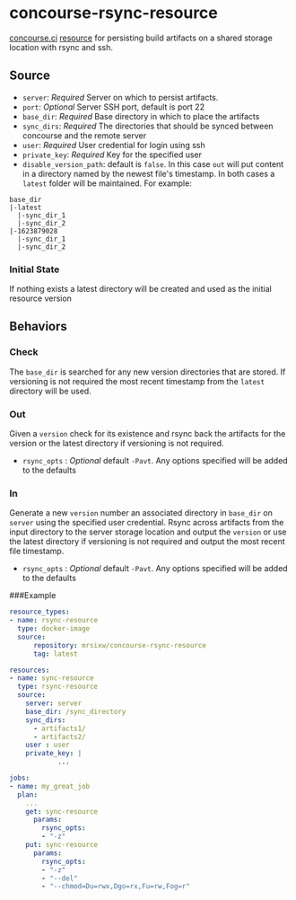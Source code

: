 # concourse-rsync-resource
[concourse.ci](https://concourse.ci/ "concourse.ci Homepage") [resource](https://concourse.ci/implementing-resources.html "Implementing a resource") for persisting build artifacts on a shared storage location with rsync and ssh.

## Source
* `server`: *Required* Server on which to persist artifacts.
* `port`: *Optional* Server SSH port, default is port 22
* `base_dir`: *Required* Base directory in which to place the artifacts
* `sync_dirs`: *Required* The directories that should be synced between concourse and the remote server
* `user`: *Required* User credential for login using ssh
* `private_key`: *Required* Key for the specified user
* `disable_version_path`: default is `false`. In this case `out` will put content in a directory named by the newest file's timestamp. In both cases a `latest` folder will be maintained. For example:
```
base_dir
|-latest
  |-sync_dir_1
  |-sync_dir_2
|-1623879028
  |-sync_dir_1
  |-sync_dir_2
``` 

### Initial State
If nothing exists a latest directory will be created and used as the initial resource version

## Behaviors

### Check
The `base_dir` is searched for any new version directories that are stored. If versioning is not required the most recent timestamp from the `latest` directory will be used.
### Out
Given a `version` check for its existence and rsync back the artifacts for the
version or the latest directory if versioning is not required.
* `rsync_opts` : *Optional* default `-Pavt`. Any options specified will be added to the defaults
### In
Generate a new `version` number an associated directory in `base_dir` on `server`
using the specified user credential. Rsync across artifacts from the input directory to the server storage location and output the `version` or use the latest directory if versioning is not required and output the most recent file timestamp.
* `rsync_opts` : *Optional* default `-Pavt`. Any options specified will be added to the defaults

###Example

``` yaml
resource_types:
- name: rsync-resource
  type: docker-image
  source:
      repository: mrsixw/concourse-rsync-resource
      tag: latest

resources:
- name: sync-resource
  type: rsync-resource
  source:
    server: server
    base_dir: /sync_directory
    sync_dirs:
      - artifacts1/
      - artifacts2/
    user : user
    private_key: |
            ...

jobs:
- name: my_great_job
  plan:
    ...
    get: sync-resource
      params: 
        rsync_opts: 
        - "-z"
    put: sync-resource
      params: 
        rsync_opts: 
        - "-z"
        - "--del"
        - "--chmod=Du=rwx,Dgo=rx,Fu=rw,Fog=r"
```
